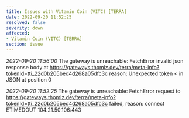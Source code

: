 ```yaml
---
title: Issues with Vitamin Coin (VITC) [TERRA]
date: 2022-09-20 11:52:25
resolved: false
severity: down
affected:
- Vitamin Coin (VITC) [TERRA]
section: issue
---
```


*2022-09-20 11:56:00* The gateway is unreachable: FetchError invalid json response body at https://gateways.thomiz.dev/terra/meta-info?tokenId=tti_22d0b205bed4d268a05dfc3c reason: Unexpected token < in JSON at position 0

*2022-09-20 11:52:25* The gateway is unreachable: FetchError request to https://gateways.thomiz.dev/terra/meta-info?tokenId=tti_22d0b205bed4d268a05dfc3c failed, reason: connect ETIMEDOUT 104.21.50.106:443